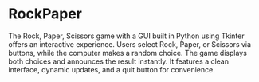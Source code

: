 # RockPaper
The Rock, Paper, Scissors game with a GUI built in Python using Tkinter offers an interactive experience. Users select Rock, Paper, or Scissors via buttons, while the computer makes a random choice. The game displays both choices and announces the result instantly. It features a clean interface, dynamic updates, and a quit button for convenience.
